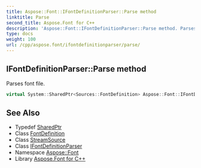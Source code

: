 ```yaml
---
title: Aspose::Font::IFontDefinitionParser::Parse method
linktitle: Parse
second_title: Aspose.Font for C++
description: 'Aspose::Font::IFontDefinitionParser::Parse method. Parses font file in C++.'
type: docs
weight: 100
url: /cpp/aspose.font/ifontdefinitionparser/parse/
---
```

## IFontDefinitionParser::Parse method


Parses font file.

```cpp
virtual System::SharedPtr<Sources::FontDefinition> Aspose::Font::IFontDefinitionParser::Parse(System::SharedPtr<Sources::StreamSource> fontStreamSource)=0
```

## See Also

* Typedef [SharedPtr](../../../system/sharedptr/)
* Class [FontDefinition](../../../aspose.font.sources/fontdefinition/)
* Class [StreamSource](../../../aspose.font.sources/streamsource/)
* Class [IFontDefinitionParser](../)
* Namespace [Aspose::Font](../../)
* Library [Aspose.Font for C++](../../../)

